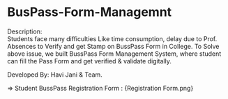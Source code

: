 # BusPass-Form-Managemnt

Description:  
Students face many difficulties Like time consumption, delay due to Prof. Absences to Verify and get Stamp on BussPass Form in College. 
To Solve above issue, we built BussPass Form Management System, where student can fill the Pass Form and get verified & validate digitally.

Developed By: Havi Jani & Team.

=> Student BussPass Registration Form :
{Registration Form.png}
